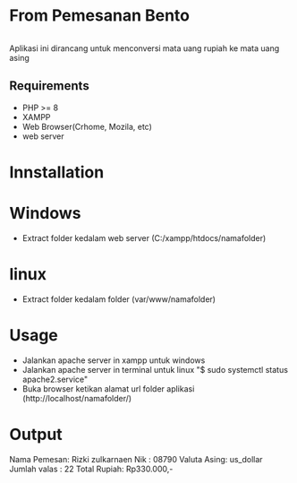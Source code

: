 # From Pemesanan Bento

![]()

Aplikasi ini dirancang untuk menconversi mata uang rupiah ke mata uang asing

## Requirements
- PHP >= 8
- XAMPP
- Web Browser(Crhome, Mozila, etc)
- web server

# Innstallation
# Windows
- Extract folder kedalam web server (C:/xampp/htdocs/namafolder)
# linux
- Extract folder kedalam folder (var/www/namafolder)

# Usage
- Jalankan apache server in xampp untuk windows
- Jalankan apache server in terminal untuk linux "$ sudo systemctl status apache2.service"
-  Buka browser ketikan alamat url folder aplikasi (http://localhost/namafolder/)

# Output
Nama Pemesan: Rizki zulkarnaen
Nik : 08790
Valuta Asing: us_dollar
Jumlah valas : 22
Total Rupiah: Rp330.000,-
